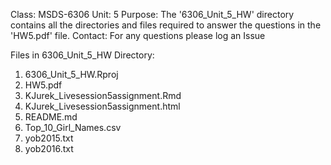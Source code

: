Class: MSDS-6306
Unit: 5
Purpose: The '6306_Unit_5_HW' directory contains all the directories and files required to answer the questions in the 'HW5.pdf' file.
Contact: For any questions please log an Issue 


Files in 6306_Unit_5_HW Directory:
1.  6306_Unit_5_HW.Rproj
2.  HW5.pdf
3.  KJurek_Livesession5assignment.Rmd
4.  KJurek_Livesession5assignment.html
5.  README.md
6.  Top_10_Girl_Names.csv
7.  yob2015.txt
8.  yob2016.txt
